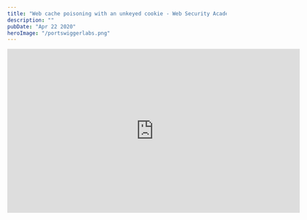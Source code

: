 ```yaml
---
title: "Web cache poisoning with an unkeyed cookie - Web Security Academy Lab Solution"
description: ""
pubDate: "Apr 22 2020"
heroImage: "/portswiggerlabs.png"
---
```


<iframe width="672" height="378" src="https://www.youtube.com/embed/ccNnspApteo?si=sdRp8L10s4K9Jd9n" title="YouTube video player" frameborder="0" allow="accelerometer; autoplay; clipboard-write; encrypted-media; gyroscope; picture-in-picture; web-share" referrerpolicy="strict-origin-when-cross-origin" allowfullscreen></iframe>
